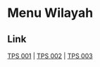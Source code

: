 # Menu Wilayah

## Link

[TPS 001](https://github.com/gigit-pemilu/pemilu-2024-95-papua-pegunungan/tree/main/pilpres/hitung-suara/sub/95-papua-pegunungan/sub/03-yahukimo/sub/08-obio/sub/2002-obio/sub/001-tps)
 | 
[TPS 002](https://github.com/gigit-pemilu/pemilu-2024-95-papua-pegunungan/tree/main/pilpres/hitung-suara/sub/95-papua-pegunungan/sub/03-yahukimo/sub/08-obio/sub/2002-obio/sub/002-tps)
 | 
[TPS 003](https://github.com/gigit-pemilu/pemilu-2024-95-papua-pegunungan/tree/main/pilpres/hitung-suara/sub/95-papua-pegunungan/sub/03-yahukimo/sub/08-obio/sub/2002-obio/sub/003-tps)

